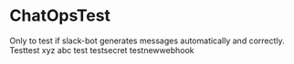 # ChatOpsTest
Only to test if slack-bot generates messages automatically and correctly.
Testtest
xyz
abc
test
testsecret
testnewwebhook

